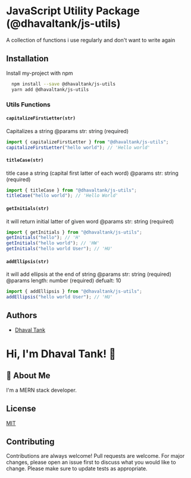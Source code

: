 ﻿# JavaScript Utility Package (@dhavaltank/js-utils)
A collection of functions i use regularly and don't want to write again
## Installation
Install my-project with npm
```bash
  npm install --save @dhavaltank/js-utils
  yarn add @dhavaltank/js-utils
```
### Utils Functions
#### `capitalizeFirstLetter(str)`
Capitalizes a string
@params str: string (required)
```typescript
import { capitalizeFirstLetter } from "@dhavaltank/js-utils";
capitalizeFirstLetter("hello world"); // 'Hello world'
```
#### `titleCase(str)`
title case a string (capital first latter of each word)
@params str: string (required)
```typescript
import { titleCase } from "@dhavaltank/js-utils";
titleCase("hello world"); // 'Hello World'
```
#### `getInitials(str)`
it will return initial latter of given word
@params str: string (required)
```typescript
import { getInitials } from "@dhavaltank/js-utils";
getInitials("hello"); // 'H'
getInitials("hello world"); // 'HW'
getInitials("hello world User"); // 'HU'
```
#### `addEllipsis(str)`
it will add ellipsis at the end of string
@params str: string (required)
@params length: number (required)
defualt: 10
```typescript
import { addEllipsis } from "@dhavaltank/js-utils";
addEllipsis("hello world User"); // 'HU'
```
## Authors
- [Dhaval Tank](https://www.github.com/dhavaltank01)
# Hi, I'm Dhaval Tank! 👋
## 🚀 About Me
I'm a MERN stack developer.
## License
[MIT](https://choosealicense.com/licenses/mit/)
## Contributing
Contributions are always welcome!
Pull requests are welcome. For major changes, please open an issue first
to discuss what you would like to change.
Please make sure to update tests as appropriate. 
